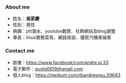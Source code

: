 ### About me 
- 姓名：__吳家慶__
- 性別：男性
- 興趣：ptt潛水、youtube觀賞、社群網站及blog瀏覽
- 專長：linux實務菜鳥、網路架設、優質汽機車操駕

### Contact me 
- 臉書：<https://www.facebook/com/andre.pi.33>
- 電子郵件：<quota0619@gmail.com>
- 個人blog：<https://medium.com/@andrewwu_59643>
